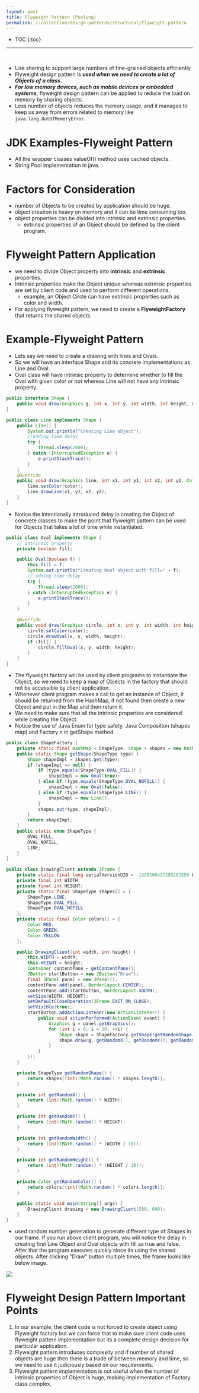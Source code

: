 ```yaml
---
layout: post
title: Flyweight Pattern (Pooling)
permalink: /:collection/design-patterns/structural/flyweight-pattern
---
```


- TOC
{:toc}

<hr><br>

- Use sharing to support large numbers of fine-grained objects efficiently
- Flyweight design pattern is ***used when we need to create a lot of Objects of a class***.
- ***For low memory devices, such as mobile devices or embedded systems***, flyweight design pattern can be applied to reduce the load on memory by sharing objects.
- Less number of objects reduces the memory usage, and it manages to keep us away from errors related to memory like `java.lang.OutOfMemoryError`.

# JDK Examples-Flyweight Pattern
- All the wrapper classes valueOf() method uses cached objects.
-	String Pool implementation in java.

# Factors for Consideration
- number of Objects to be created by application should be huge.
- object creation is heavy on memory and it can be time consuming too.
- object properties can be divided into intrinsic and extrinsic properties.
  - extrinsic properties of an Object should be defined by the client program.

# Flyweight Pattern Application
- we need to divide Object property into **intrinsic** and **extrinsic** properties.
- Intrinsic properties make the Object unique whereas extrinsic properties are set by client code and used to perform different operations.
  - example, an Object Circle can have extrinsic properties such as color and width.
- For applying flyweight pattern, we need to create a **FlyweightFactory** that returns the shared objects.

# Example-Flyweight Pattern
- Lets say we need to create a drawing with lines and Ovals.
- So we will have an interface Shape and its concrete implementations as Line and Oval.
- Oval class will have intrinsic property to determine whether to fill the Oval with given color or not whereas Line will not have any intrinsic property.

```java
public interface Shape {
    public void draw(Graphics g, int x, int y, int width, int height, Color color);
}
```
```java
public class Line implements Shape {
    public Line() {
        System.out.println("Creating Line object");
        //adding time delay
        try {
            Thread.sleep(2000);
        } catch (InterruptedException e) {
            e.printStackTrace();
        }
    }
    @Override
    public void draw(Graphics line, int x1, int y1, int x2, int y2, Color color) {
        line.setColor(color);
        line.drawLine(x1, y1, x2, y2);
    }
}
```
- Notice the intentionally introduced delay in creating the Object of concrete classes to make the point that flyweight pattern can be used for Objects that takes a lot of time while instantiated.

```java
public class Oval implements Shape {
    // intrinsic property
    private boolean fill;

    public Oval(boolean f) {
        this.fill = f;
        System.out.println("Creating Oval object with fill=" + f);
        // adding time delay
        try {
            Thread.sleep(2000);
        } catch (InterruptedException e) {
            e.printStackTrace();
        }
    }

    @Override
    public void draw(Graphics circle, int x, int y, int width, int height, Color color) {
        circle.setColor(color);
        circle.drawOval(x, y, width, height);
        if (fill) {
            circle.fillOval(x, y, width, height);
        }
    }
}
```
- The flyweight factory will be used by client programs to instantiate the Object, so we need to keep a map of Objects in the factory that should not be accessible by client application.
- Whenever client program makes a call to get an instance of Object, it should be returned from the HashMap, if not found then create a new Object and put in the Map and then return it.
- We need to make sure that all the intrinsic properties are considered while creating the Object.
- Notice the use of Java Enum for type safety, Java Composition (shapes map) and Factory n in getShape method.

```java
public class ShapeFactory {
    private static final HashMap < ShapeType, Shape > shapes = new HashMap < ShapeType, Shape > ();
    public static Shape getShape(ShapeType type) {
        Shape shapeImpl = shapes.get(type);
        if (shapeImpl == null) {
            if (type.equals(ShapeType.OVAL_FILL)) {
                shapeImpl = new Oval(true);
            } else if (type.equals(ShapeType.OVAL_NOFILL)) {
                shapeImpl = new Oval(false);
            } else if (type.equals(ShapeType.LINE)) {
                shapeImpl = new Line();
            }
            shapes.put(type, shapeImpl);
        }
        return shapeImpl;
    }
    public static enum ShapeType {
        OVAL_FILL,
        OVAL_NOFILL,
        LINE;
    }
}
```
```java
public class DrawingClient extends JFrame {
    private static final long serialVersionUID = -1350200437285282550 L;
    private final int WIDTH;
    private final int HEIGHT;
    private static final ShapeType shapes[] = {
        ShapeType.LINE,
        ShapeType.OVAL_FILL,
        ShapeType.OVAL_NOFILL
    };
    private static final Color colors[] = {
        Color.RED,
        Color.GREEN,
        Color.YELLOW
    };

    public DrawingClient(int width, int height) {
        this.WIDTH = width;
        this.HEIGHT = height;
        Container contentPane = getContentPane();
        JButton startButton = new JButton("Draw");
        final JPanel panel = new JPanel();
        contentPane.add(panel, BorderLayout.CENTER);
        contentPane.add(startButton, BorderLayout.SOUTH);
        setSize(WIDTH, HEIGHT);
        setDefaultCloseOperation(JFrame.EXIT_ON_CLOSE);
        setVisible(true);
        startButton.addActionListener(new ActionListener() {
            public void actionPerformed(ActionEvent event) {
                Graphics g = panel.getGraphics();
                for (int i = 0; i < 20; ++i) {
                    Shape shape = ShapeFactory.getShape(getRandomShape());
                    shape.draw(g, getRandomX(), getRandomY(), getRandomWidth(), getRandomHeight(), getRandomColor());
                }
            }
        });
    }

    private ShapeType getRandomShape() {
        return shapes[(int)(Math.random() * shapes.length)];
    }

    private int getRandomX() {
        return (int)(Math.random() * WIDTH);
    }

    private int getRandomY() {
        return (int)(Math.random() * HEIGHT);
    }

    private int getRandomWidth() {
        return (int)(Math.random() * (WIDTH / 10));
    }

    private int getRandomHeight() {
        return (int)(Math.random() * (HEIGHT / 10));
    }

    private Color getRandomColor() {
        return colors[(int)(Math.random() * colors.length)];
    }

    public static void main(String[] args) {
        DrawingClient drawing = new DrawingClient(500, 600);
    }
}
```
- used random number generation to generate different type of Shapes in our frame. If you run above client program, you will notice the delay in creating first Line Object and Oval objects with fill as true and false. After that the program executes quickly since its using the shared objects. After clicking "Draw" button multiple times, the frame looks like below image.

![]({{site.cdn}}/design-patterns/structural-flyweigh-output.png)

# Flyweight Design Pattern Important Points
1.	In our example, the client code is not forced to create object using Flyweight factory but we can force that to make sure client code uses flyweight pattern implementation but its a complete design decision for particular application.
2.	Flyweight pattern introduces complexity and if number of shared objects are huge then there is a trade of between memory and time, so we need to use it judiciously based on our requirements.
3.	Flyweight pattern implementation is not useful when the number of intrinsic properties of Object is huge, making implementation of Factory class complex.
